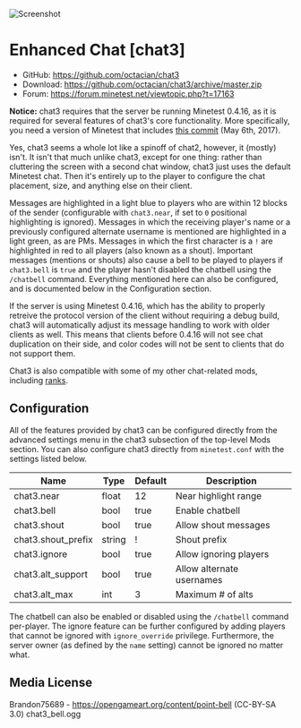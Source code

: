 ![Screenshot](.gh-screenshot.png)

Enhanced Chat [chat3]
=======================
- GitHub: https://github.com/octacian/chat3
- Download: https://github.com/octacian/chat3/archive/master.zip
- Forum: https://forum.minetest.net/viewtopic.php?t=17163

**Notice:** chat3 requires that the server be running Minetest 0.4.16, as it is required for several features of chat3's core functionality. More specifically, you need a version of Minetest that includes [this commit](https://github.com/minetest/minetest/commit/43d1f375d18a2fbc547a9b4f23d1354d645856ca) (May 6th, 2017).

Yes, chat3 seems a whole lot like a spinoff of chat2, however, it (mostly) isn't. It isn't that much unlike chat3, except for one thing: rather than cluttering the screen with a second chat window, chat3 just uses the default Minetest chat. Then it's entirely up to the player to configure the chat placement, size, and anything else on their client.

Messages are highlighted in a light blue to players who are within 12 blocks of the sender (configurable with `chat3.near`, if set to `0` positional highlighting is ignored). Messages in which the receiving player's name or a previously configured alternate username is mentioned are highlighted in a light green, as are PMs. Messages in which the first character is a `!` are highlighted in red to all players (also known as a shout). Important messages (mentions or shouts) also cause a bell to be played to players if `chat3.bell` is `true` and the player hasn't disabled the chatbell using the `/chatbell` command. Everything mentioned here can also be configured, and is documented below in the Configuration section.

If the server is using Minetest 0.4.16, which has the ability to properly retreive the protocol version of the client without requiring a debug build, chat3 will automatically adjust its message handling to work with older clients as well. This means that clients before 0.4.16 will not see chat duplication on their side, and color codes will not be sent to clients that do not support them.

Chat3 is also compatible with some of my other chat-related mods, including [ranks](https://forum.minetest.net/viewtopic.php?f=9&t=17640).

Configuration
-------------

All of the features provided by chat3 can be configured directly from the advanced settings menu in the chat3 subsection of the top-level Mods section. You can also configure chat3 directly from `minetest.conf` with the settings listed below.

| Name               | Type   | Default | Description               |
| ------------------ | ------ | ------- | ------------------------- |
| chat3.near         | float  | 12      | Near highlight range      |
| chat3.bell         | bool   | true    | Enable chatbell           |
| chat3.shout        | bool   | true    | Allow shout messages      |
| chat3.shout_prefix | string | !       | Shout prefix              |
| chat3.ignore       | bool   | true    | Allow ignoring players    |
| chat3.alt_support  | bool   | true    | Allow alternate usernames |
| chat3.alt_max      | int    | 3       | Maximum # of alts         |

The chatbell can also be enabled or disabled using the `/chatbell` command per-player. The ignore feature can be further configured by adding players that cannot be ignored with `ignore_override` privilege. Furthermore, the server owner (as defined by the `name` setting) cannot be ignored no matter what.

Media License
-------------

Brandon75689 - https://opengameart.org/content/point-bell (CC-BY-SA 3.0)
	chat3_bell.ogg
